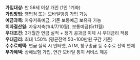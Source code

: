 **가입대상:** 만 56세 이상 개인 (1인 1계좌)  
**가입방법:** 영업점 또는 모바일뱅킹 가입 가능  
**예금과목:** 자유저축예금, 기존 보통예금 보유자 가능  
**이자결산일:** 자유저축(1/4/7/10월), 보통예금(5/11월)  
**우대조건:** 3개월간 연금 실적 + 정기 공과금 이체 시 우대금리 적용  
**우대금리:** 최대 1.50% (평균잔액 50~100만원 구간 기준)  
**수수료혜택:** 연금 실적 시 인터넷, ATM, 창구송금 등 수수료 전액 면제  
**부가혜택:** 상해보험 가입, 연간 모바일 통지 서비스 제공